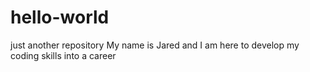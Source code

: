 # hello-world
just another repository
My name is Jared and I am here to develop my coding skills into a career
